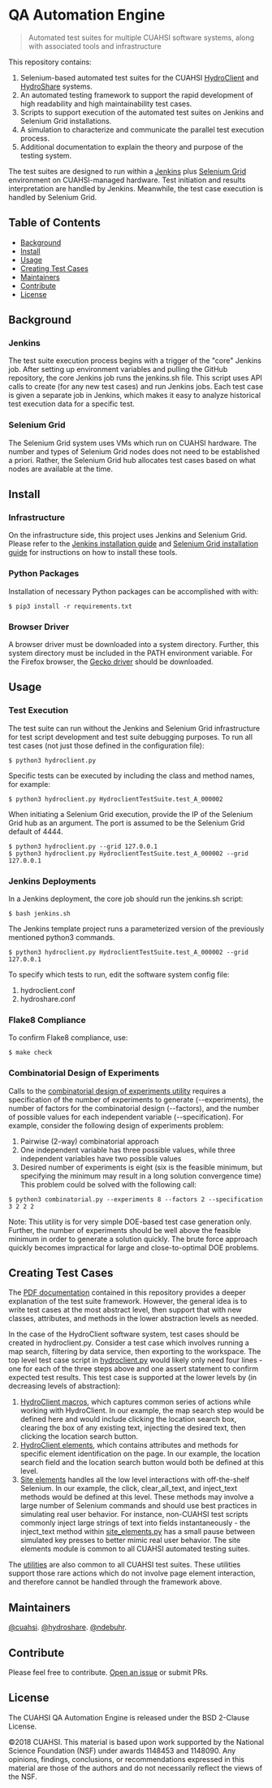# QA Automation Engine

> Automated test suites for multiple CUAHSI software systems, along with associated tools and infrastructure

This repository contains:

1. Selenium-based automated test suites for the CUAHSI [HydroClient](http://data.cuahsi.org) and [HydroShare](http://hydroshare.org) systems.
2. An automated testing framework to support the rapid development of high readability and high maintainability test cases.
3. Scripts to support execution of the automated test suites on Jenkins and Selenium Grid installations.
4. A simulation to characterize and communicate the parallel test execution process.
5. Additional documentation to explain the theory and purpose of the testing system.

The test suites are designed to run within a [Jenkins](https://jenkins.io/) plus [Selenium Grid](http://www.seleniumhq.org/) environment on CUAHSI-managed hardware.  Test initiation and results interpretation are handled by Jenkins.  Meanwhile, the test case execution is handled by Selenium Grid.  

## Table of Contents

- [Background](#background)
- [Install](#install)
- [Usage](#usage)
- [Creating Test Cases](#creating-test-cases)
- [Maintainers](#maintainers)
- [Contribute](#contribute)
- [License](#license)

## Background

### Jenkins
The test suite execution process begins with a trigger of the "core" Jenkins job.  After setting up environment variables and pulling the GitHub repository, the core Jenkins job runs the jenkins.sh file.  This script uses API calls to create (for any new test cases) and run Jenkins jobs.  Each test case is given a separate job in Jenkins, which makes it easy to analyze historical test execution data for a specific test.  

### Selenium Grid
The Selenium Grid system uses VMs which run on CUAHSI hardware.  The number and types of Selenium Grid nodes does not need to be established a priori.  Rather, the Selenium Grid hub allocates test cases based on what nodes are available at the time.

## Install

### Infrastructure
On the infrastructure side, this project uses Jenkins and Selenium Grid. Please refer to the [Jenkins installation guide](https://wiki.jenkins.io/display/JENKINS/Installing+Jenkins+on+Ubuntu) and [Selenium Grid installation guide](https://github.com/SeleniumHQ/selenium/wiki/Grid2) for instructions on how to install these tools.

### Python Packages
Installation of necessary Python packages can be accomplished with with:
```
$ pip3 install -r requirements.txt
```

### Browser Driver
A browser driver must be downloaded into a system directory.  Further, this system directory must be included in the PATH environment variable.  For the Firefox browser, the [Gecko driver](https://github.com/mozilla/geckodriver/releases) should be downloaded.


## Usage

### Test Execution
The test suite can run without the Jenkins and Selenium Grid infrastructure for test script development and test suite debugging purposes.  To run all test cases (not just those defined in the configuration file):
```
$ python3 hydroclient.py
```
Specific tests can be executed by including the class and method names, for example:
```
$ python3 hydroclient.py HydroclientTestSuite.test_A_000002
```
When initiating a Selenium Grid execution, provide the IP of the Selenium Grid hub as an argument.  The port is assumed to be the Selenium Grid default of 4444.
```
$ python3 hydroclient.py --grid 127.0.0.1
$ python3 hydroclient.py HydroclientTestSuite.test_A_000002 --grid 127.0.0.1
```

### Jenkins Deployments
In a Jenkins deployment, the core job should run the jenkins.sh script:
```
$ bash jenkins.sh
```
The Jenkins template project runs a parameterized version of the previously mentioned python3 commands.
```
$ python3 hydroclient.py HydroclientTestSuite.test_A_000002 --grid 127.0.0.1
```
To specify which tests to run, edit the software system config file:
1) hydroclient.conf
2) hydroshare.conf

### Flake8 Compliance
To confirm Flake8 compliance, use:
```
$ make check
```

### Combinatorial Design of Experiments
Calls to the [combinatorial design of experiments utility](doe/combinatorial-doe/combinatorial.py) requires a specification of the number of experiments to generate (--experiments), the number of factors for the combinatorial design (--factors), and the number of possible values for each independent variable (--specification).  For example, consider the following design of experiments problem:
1) Pairwise (2-way) combinatorial approach
2) One independent variable has three possible values, while three independent variables have two possible values
3) Desired number of experiments is eight (six is the feasible minimum, but specifying the minimum may result in a long solution convergence time)
This problem could be solved with the following call:
```
$ python3 combinatorial.py --experiments 8 --factors 2 --specification 3 2 2 2
```
Note: This utility is for very simple DOE-based test case generation only.  Further, the number of experiments should be well above the feasible minimum in order to generate a solution quickly.  The brute force approach quickly becomes impractical for large and close-to-optimal DOE problems.

## Creating Test Cases
The [PDF documentation](documentation/beta-release/CUAHSIAutomatedTestingEngineBeta.pdf) contained in this repository provides a deeper explanation of the test suite framework.  However, the general idea is to write test cases at the most abstract level, then support that with new classes, attributes, and methods in the lower abstraction levels as needed.

In the case of the HydroClient software system, test cases should be created in hydroclient.py.  Consider a test case which involves running a map search, filtering by data service, then exporting to the workspace.  The top level test case script in [hydroclient.py](hydroclient.py) would likely only need four lines - one for each of the three steps above and one assert statement to confirm expected test results.  This test case is supported at the lower levels by (in decreasing levels of abstraction):

1) [HydroClient macros](hc_macros.py), which captures common series of actions while working with HydroClient.  In our example, the map search step would be defined here and would include clicking the location search box, clearing the box of any existing text, injecting the desired text, then clicking the location search button.
2) [HydroClient elements](hc_elements.py), which contains attributes and methods for specific element identification on the page.  In our example, the location search field and the location search button would both be defined at this level.
3) [Site elements](site_elements.py) handles all the low level interactions with off-the-shelf Selenium.  In our example, the click, clear_all_text, and inject_text methods would be defined at this level.  These methods may involve a large number of Selenium commands and should use best practices in simulating real user behavior.  For instance, non-CUAHSI test scripts commonly inject large strings of text into fields instantaneously - the inject_text method within [site_elements.py](site_elements.py) has a small pause between simulated key presses to better mimic real user behavior.  The site elements module is common to all CUAHSI automated testing suites.

The [utilities](utils.py) are also common to all CUAHSI test suites.  These utilities support those rare actions which do not involve page element interaction, and therefore cannot be handled through the framework above.

## Maintainers

[@cuahsi](https://github.com/cuahsi).
[@hydroshare](https://github.com/hydroshare).
[@ndebuhr](https://github.com/ndebuhr).

## Contribute

Please feel free to contribute.  [Open an issue](https://github.com/ndebuhr/cuahsi-qa-automation-engine/issues/new) or submit PRs.

## License

The CUAHSI QA Automation Engine is released under the BSD 2-Clause License.

©2018 CUAHSI. This material is based upon work supported by the National Science Foundation (NSF) under awards 1148453 and 1148090. Any opinions, findings, conclusions, or recommendations expressed in this material are those of the authors and do not necessarily reflect the views of the NSF.
